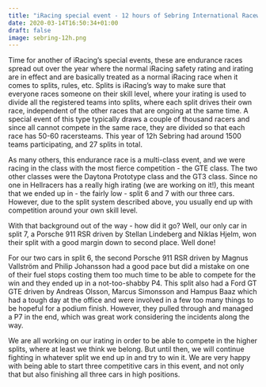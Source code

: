 ```yaml
---
title: "iRacing special event - 12 hours of Sebring International Raceway"
date: 2020-03-14T16:50:34+01:00
draft: false
image: sebring-12h.png
---
```



Time for another of iRacing’s special events, these are endurance races spread out over the year where the normal iRacing safety rating and irating are in effect and are basically treated as a normal iRacing race when it comes to splits, rules, etc. Splits is iRacing’s way to make sure that everyone races someone on their skill level, where your irating is used to divide all the registered teams into splits, where each split drives their own race, independent of the other races that are ongoing at the same time. A special event of this type typically draws a couple of thousand racers and since all cannot compete in the same race, they are divided so that each race has 50-60 racersteams. This year of 12h Sebring had around 1500 teams participating, and 27 splits in total.

As many others, this endurance race is a multi-class event, and we were racing in the class with the most fierce competition - the GTE class. The two other classes were the Daytona Prototype class and the GT3 class. Since no one in Hellracers has a really high irating (we are working on it!), this meant that we ended up in - the fairly low - split 6 and 7 with our three cars. However, due to the split system described above, you usually end up with competition around your own skill level.

With that background out of the way - how did it go? Well, our only car in split 7, a Porsche 911 RSR driven by Stellan Lindeberg and Niklas Hjelm, won their split with a good margin down to second place. Well done!

For our two cars in split 6, the second Porsche 911 RSR driven by Magnus Vallström and Philip Johansson had a good pace but did a mistake on one of their fuel stops costing them too much time to be able to compete for the win and they ended up in a not-too-shabby P4. This split also had a Ford GT GTE driven by Andreas Olsson, Marcus Simonsson and Hampus Baaz which had a tough day at the office and were involved in a few too many things to be hopeful for a podium finish. However, they pulled through and managed a P7 in the end, which was great work considering the incidents along the way.

We are all working on our irating in order to be able to compete in the higher splits, where at least we think we belong. But until then, we will continue fighting in whatever split we end up in and try to win it. We are very happy with being able to start three competitive cars in this event, and not only that but also finishing all three cars in high positions.
